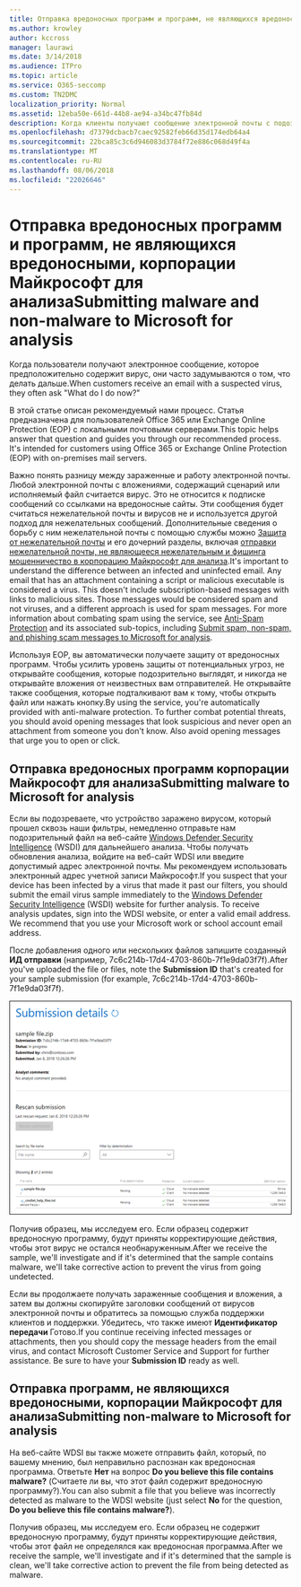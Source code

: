 ```yaml
---
title: Отправка вредоносных программ и программ, не являющихся вредоносными, корпорации Майкрософт для анализа
ms.author: krowley
author: kccross
manager: laurawi
ms.date: 3/14/2018
ms.audience: ITPro
ms.topic: article
ms.service: O365-seccomp
ms.custom: TN2DMC
localization_priority: Normal
ms.assetid: 12eba50e-661d-44b8-ae94-a34bc47fb84d
description: Когда клиенты получают сообщение электронной почты с подозрительные вирус, они часто выполните askWhat делать теперь?
ms.openlocfilehash: d7379dcbacb7caec92582feb66d35d174edb64a4
ms.sourcegitcommit: 22bca85c3c6d946083d3784f72e886c068d49f4a
ms.translationtype: MT
ms.contentlocale: ru-RU
ms.lasthandoff: 08/06/2018
ms.locfileid: "22026646"
---
```

# <a name="submitting-malware-and-non-malware-to-microsoft-for-analysis"></a><span data-ttu-id="d59ea-103">Отправка вредоносных программ и программ, не являющихся вредоносными, корпорации Майкрософт для анализа</span><span class="sxs-lookup"><span data-stu-id="d59ea-103">Submitting malware and non-malware to Microsoft for analysis</span></span>

<span data-ttu-id="d59ea-104">Когда пользователи получают электронное сообщение, которое предположительно содержит вирус, они часто задумываются о том, что делать дальше.</span><span class="sxs-lookup"><span data-stu-id="d59ea-104">When customers receive an email with a suspected virus, they often ask "What do I do now?"</span></span>
  
<span data-ttu-id="d59ea-p101">В этой статье описан рекомендуемый нами процесс. Статья предназначена для пользователей Office 365 или Exchange Online Protection (EOP) с локальными почтовыми серверами.</span><span class="sxs-lookup"><span data-stu-id="d59ea-p101">This topic helps answer that question and guides you through our recommended process. It's intended for customers using Office 365 or Exchange Online Protection (EOP) with on-premises mail servers.</span></span>
  
<span data-ttu-id="d59ea-p102">Важно понять разницу между зараженные и работу электронной почты. Любой электронной почты с вложениями, содержащий сценарий или исполняемый файл считается вирус. Это не относится к подписке сообщений со ссылками на вредоносные сайты. Эти сообщения будет считаться нежелательной почты и вирусов не и используется другой подход для нежелательных сообщений. Дополнительные сведения о борьбу с ним нежелательной почты с помощью службы можно [Защита от нежелательной почты](http://technet.microsoft.com/library/d5c58b9d-c9a2-4f2e-b4aa-b202aa4d5e7d.aspx) и его дочерний разделы, включая [отправки нежелательной почты, не являющееся нежелательным и фишинга мошенничество в корпорацию Майкрософт для анализа](submit-spam-non-spam-and-phishing-scam-messages-to-microsoft-for-analysis.md).</span><span class="sxs-lookup"><span data-stu-id="d59ea-p102">It's important to understand the difference between an infected and uninfected email. Any email that has an attachment containing a script or malicious executable is considered a virus. This doesn't include subscription-based messages with links to malicious sites. Those messages would be considered spam and not viruses, and a different approach is used for spam messages. For more information about combating spam using the service, see [Anti-Spam Protection](http://technet.microsoft.com/library/d5c58b9d-c9a2-4f2e-b4aa-b202aa4d5e7d.aspx) and its associated sub-topics, including [Submit spam, non-spam, and phishing scam messages to Microsoft for analysis](submit-spam-non-spam-and-phishing-scam-messages-to-microsoft-for-analysis.md).</span></span> 
  
<span data-ttu-id="d59ea-p103">Используя EOP, вы автоматически получаете защиту от вредоносных программ. Чтобы усилить уровень защиты от потенциальных угроз, не открывайте сообщения, которые подозрительно выглядят, и никогда не открывайте вложения от неизвестных вам отправителей. Не открывайте также сообщения, которые подталкивают вам к тому, чтобы открыть файл или нажать кнопку.</span><span class="sxs-lookup"><span data-stu-id="d59ea-p103">By using the service, you're automatically provided with anti-malware protection. To further combat potential threats, you should avoid opening messages that look suspicious and never open an attachment from someone you don't know. Also avoid opening messages that urge you to open or click.</span></span>
  
## <a name="submitting-malware-to-microsoft-for-analysis"></a><span data-ttu-id="d59ea-115">Отправка вредоносных программ корпорации Майкрософт для анализа</span><span class="sxs-lookup"><span data-stu-id="d59ea-115">Submitting malware to Microsoft for analysis</span></span>

<span data-ttu-id="d59ea-p104">Если вы подозреваете, что устройство заражено вирусом, который прошел сквозь наши фильтры, немедленно отправьте нам подозрительный файл на веб-сайте [Windows Defender Security Intelligence](https://go.microsoft.com/fwlink/p/?LinkId=196858) (WSDI) для дальнейшего анализа. Чтобы получать обновления анализа, войдите на веб-сайт WDSI или введите допустимый адрес электронной почты. Мы рекомендуем использовать электронный адрес учетной записи Майкрософт.</span><span class="sxs-lookup"><span data-stu-id="d59ea-p104">If you suspect that your device has been infected by a virus that made it past our filters, you should submit the email virus sample immediately to the [Windows Defender Security Intelligence](https://go.microsoft.com/fwlink/p/?LinkId=196858) (WSDI) website for further analysis. To receive analysis updates, sign into the WDSI website, or enter a valid email address. We recommend that you use your Microsoft work or school account email address.</span></span> 
  
<span data-ttu-id="d59ea-119">После добавления одного или нескольких файлов запишите созданный **ИД отправки** (например, 7c6c214b-17d4-4703-860b-7f1e9da03f7f).</span><span class="sxs-lookup"><span data-stu-id="d59ea-119">After you've uploaded the file or files, note the **Submission ID** that's created for your sample submission (for example, 7c6c214b-17d4-4703-860b-7f1e9da03f7f).</span></span> 
  
![Сведения об отправке на веб-сайте Windows Defender Security Intelligence](media/EOP-Malware-Protection-Center.png)
  
<span data-ttu-id="d59ea-121">Получив образец, мы исследуем его. Если образец содержит вредоносную программу, будут приняты корректирующие действия, чтобы этот вирус не остался необнаруженным.</span><span class="sxs-lookup"><span data-stu-id="d59ea-121">After we receive the sample, we'll investigate and if it's determined that the sample contains malware, we'll take corrective action to prevent the virus from going undetected.</span></span>
  
<span data-ttu-id="d59ea-p105">Если вы продолжаете получать зараженные сообщения и вложения, а затем вы должны скопируйте заголовки сообщений от вирусов электронной почты и обратитесь за помощью служба поддержки клиентов и поддержки. Убедитесь, что также имеют **Идентификатор передачи** Готово.</span><span class="sxs-lookup"><span data-stu-id="d59ea-p105">If you continue receiving infected messages or attachments, then you should copy the message headers from the email virus, and contact Microsoft Customer Service and Support for further assistance. Be sure to have your **Submission ID** ready as well.</span></span> 
  
## <a name="submitting-non-malware-to-microsoft-for-analysis"></a><span data-ttu-id="d59ea-124">Отправка программ, не являющихся вредоносными, корпорации Майкрософт для анализа</span><span class="sxs-lookup"><span data-stu-id="d59ea-124">Submitting non-malware to Microsoft for analysis</span></span>

<span data-ttu-id="d59ea-125">На веб-сайте WDSI вы также можете отправить файл, который, по вашему мнению, был неправильно распознан как вредоносная программа. Ответьте **Нет** на вопрос **Do you believe this file contains malware?** (Считаете ли вы, что этот файл содержит вредоносную программу?).</span><span class="sxs-lookup"><span data-stu-id="d59ea-125">You can also submit a file that you believe was incorrectly detected as malware to the WDSI website (just select **No** for the question, **Do you believe this file contains malware?**).</span></span>
  
<span data-ttu-id="d59ea-126">Получив образец, мы исследуем его. Если образец не содержит вредоносную программу, будут приняты корректирующие действия, чтобы этот файл не определялся как вредоносная программа.</span><span class="sxs-lookup"><span data-stu-id="d59ea-126">After we receive the sample, we'll investigate and if it's determined that the sample is clean, we'll take corrective action to prevent the file from being detected as malware.</span></span>
  

